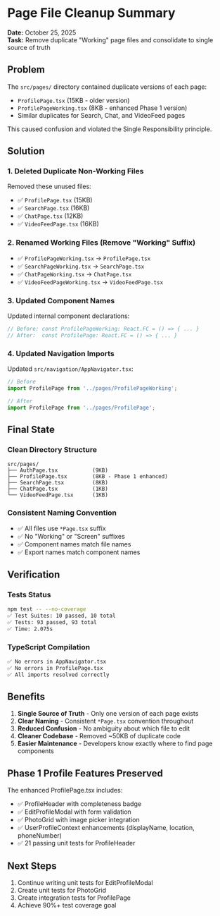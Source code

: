 # Page File Cleanup Summary

**Date:** October 25, 2025  
**Task:** Remove duplicate "Working" page files and consolidate to single source of truth

## Problem
The `src/pages/` directory contained duplicate versions of each page:
- `ProfilePage.tsx` (15KB - older version)
- `ProfilePageWorking.tsx` (8KB - enhanced Phase 1 version)
- Similar duplicates for Search, Chat, and VideoFeed pages

This caused confusion and violated the Single Responsibility principle.

## Solution

### 1. Deleted Duplicate Non-Working Files
Removed these unused files:
- ✅ `ProfilePage.tsx` (15KB)
- ✅ `SearchPage.tsx` (16KB)
- ✅ `ChatPage.tsx` (12KB)
- ✅ `VideoFeedPage.tsx` (16KB)

### 2. Renamed Working Files (Remove "Working" Suffix)
- ✅ `ProfilePageWorking.tsx` → `ProfilePage.tsx`
- ✅ `SearchPageWorking.tsx` → `SearchPage.tsx`
- ✅ `ChatPageWorking.tsx` → `ChatPage.tsx`
- ✅ `VideoFeedPageWorking.tsx` → `VideoFeedPage.tsx`

### 3. Updated Component Names
Updated internal component declarations:
```typescript
// Before: const ProfilePageWorking: React.FC = () => { ... }
// After:  const ProfilePage: React.FC = () => { ... }
```

### 4. Updated Navigation Imports
Updated `src/navigation/AppNavigator.tsx`:
```typescript
// Before
import ProfilePage from '../pages/ProfilePageWorking';

// After
import ProfilePage from '../pages/ProfilePage';
```

## Final State

### Clean Directory Structure
```
src/pages/
├── AuthPage.tsx           (9KB)
├── ProfilePage.tsx        (8KB - Phase 1 enhanced)
├── SearchPage.tsx         (8KB)
├── ChatPage.tsx           (1KB)
└── VideoFeedPage.tsx      (1KB)
```

### Consistent Naming Convention
- ✅ All files use `*Page.tsx` suffix
- ✅ No "Working" or "Screen" suffixes
- ✅ Component names match file names
- ✅ Export names match component names

## Verification

### Tests Status
```bash
npm test -- --no-coverage
✅ Test Suites: 10 passed, 10 total
✅ Tests: 93 passed, 93 total
✅ Time: 2.075s
```

### TypeScript Compilation
```bash
✅ No errors in AppNavigator.tsx
✅ No errors in ProfilePage.tsx
✅ All imports resolved correctly
```

## Benefits

1. **Single Source of Truth** - Only one version of each page exists
2. **Clear Naming** - Consistent `*Page.tsx` convention throughout
3. **Reduced Confusion** - No ambiguity about which file to edit
4. **Cleaner Codebase** - Removed ~50KB of duplicate code
5. **Easier Maintenance** - Developers know exactly where to find page components

## Phase 1 Profile Features Preserved

The enhanced ProfilePage.tsx includes:
- ✅ ProfileHeader with completeness badge
- ✅ EditProfileModal with form validation
- ✅ PhotoGrid with image picker integration
- ✅ UserProfileContext enhancements (displayName, location, phoneNumber)
- ✅ 21 passing unit tests for ProfileHeader

## Next Steps

1. Continue writing unit tests for EditProfileModal
2. Create unit tests for PhotoGrid
3. Create integration tests for ProfilePage
4. Achieve 90%+ test coverage goal

